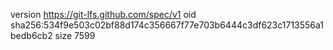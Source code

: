 version https://git-lfs.github.com/spec/v1
oid sha256:534f9e503c02bf88d174c356667f77e703b6444c3df623c1713556a1bedb6cb2
size 7599
